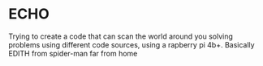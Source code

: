 # ECHO
Trying to create a code that can scan the world around you solving problems using different code sources, using a rapberry pi 4b+. Basically EDITH from spider-man far from home
